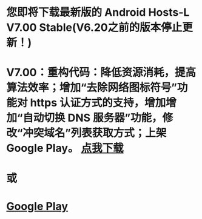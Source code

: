 您即将下载最新版的 Android Hosts-L V7.00 Stable(V6.20之前的版本停止更新！)
===============
V7.00：重构代码：降低资源消耗，提高算法效率；增加“去除网络图标符号”功能对 https 认证方式的支持，增加增加“自动切换 DNS 服务器”功能，修改“冲突域名”列表获取方式；上架 Google Play。
[点我下载](https://github.com/lack006/Android-Hosts-L/raw/master/apk/Android_Hosts-L.apk)
===============
或
===============
[Google Play](https://play.google.com/store/apps/details?id=com.lack006.hosts_l)
===============

